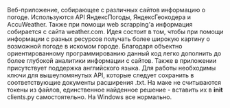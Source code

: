 Веб-приложение, собирающее с различных сайтов информацию о погоде. Используются API ЯндексПогоды, ЯндексГеокодера и AccuWeather. Также при помощи web scrapping'а информация собирается с сайта weather.com. Идея состоит в том, чтобы при помощи информации с разных ресурсов получать более широкую картину о возможной погоде в искомом городе. Благодаря объектно ориентированному программированию данный код легко дополнить до более глубокой аналитики информации с сайтов. Также в приложении присутствует поддержка английского языка. Для работы необходимы ключи для вышеупомянутых API, которые следует сохранить в соответствующие документы расширения .txt. На маке не считываются токены из файлов, единственное найденное решение - вставить их в __init__ clients.py самостоятельно. На Windows все нормально.
